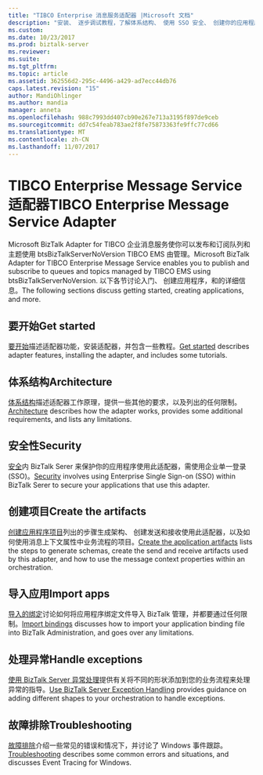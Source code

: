 ```yaml
---
title: "TIBCO Enterprise 消息服务适配器 |Microsoft 文档"
description: "安装、 逐步调试教程，了解体系结构、 使用 SSO 安全、 创建你的应用程序、 导入绑定文件中，并为 TIBCO EMS BizTalk Server 中使用 BizTalk 适配器时添加异常处理"
ms.custom: 
ms.date: 10/23/2017
ms.prod: biztalk-server
ms.reviewer: 
ms.suite: 
ms.tgt_pltfrm: 
ms.topic: article
ms.assetid: 362556d2-295c-4496-a429-ad7ecc44db76
caps.latest.revision: "15"
author: MandiOhlinger
ms.author: mandia
manager: anneta
ms.openlocfilehash: 988c7993dd407cb90e267e713a3195f897de9ceb
ms.sourcegitcommit: dd7c54feab783ae2f8fe75873363fe9ffc77cd66
ms.translationtype: MT
ms.contentlocale: zh-CN
ms.lasthandoff: 11/07/2017
---
```

# <a name="tibco-enterprise-message-service-adapter"></a><span data-ttu-id="05bf1-103">TIBCO Enterprise Message Service 适配器</span><span class="sxs-lookup"><span data-stu-id="05bf1-103">TIBCO Enterprise Message Service Adapter</span></span>
<span data-ttu-id="05bf1-104">Microsoft BizTalk Adapter for TIBCO 企业消息服务使你可以发布和订阅队列和主题使用 btsBizTalkServerNoVersion TIBCO EMS 由管理。</span><span class="sxs-lookup"><span data-stu-id="05bf1-104">Microsoft BizTalk Adapter for TIBCO Enterprise Message Service enables you to publish and subscribe to queues and topics managed by TIBCO EMS using btsBizTalkServerNoVersion.</span></span>  <span data-ttu-id="05bf1-105">以下各节讨论入门、 创建应用程序，和的详细信息。</span><span class="sxs-lookup"><span data-stu-id="05bf1-105">The following sections discuss getting started, creating applications, and more.</span></span>  
   
## <a name="get-started"></a><span data-ttu-id="05bf1-106">要开始</span><span class="sxs-lookup"><span data-stu-id="05bf1-106">Get started</span></span>
<span data-ttu-id="05bf1-107">[要开始](../core/getting-started-with-biztalk-adapter-for-tibco-enterprise-message-service.md)描述适配器功能，安装适配器，并包含一些教程。</span><span class="sxs-lookup"><span data-stu-id="05bf1-107">[Get started](../core/getting-started-with-biztalk-adapter-for-tibco-enterprise-message-service.md) describes adapter features, installing the adapter, and includes some tutorials.</span></span>

## <a name="architecture"></a><span data-ttu-id="05bf1-108">体系结构</span><span class="sxs-lookup"><span data-stu-id="05bf1-108">Architecture</span></span>
<span data-ttu-id="05bf1-109">[体系结构](../core/planning-and-architecture16.md)描述适配器工作原理，提供一些其他的要求，以及列出的任何限制。</span><span class="sxs-lookup"><span data-stu-id="05bf1-109">[Architecture](../core/planning-and-architecture16.md) describes how the adapter works, provides some additional requirements, and lists any limitations.</span></span>

## <a name="security"></a><span data-ttu-id="05bf1-110">安全性</span><span class="sxs-lookup"><span data-stu-id="05bf1-110">Security</span></span>
<span data-ttu-id="05bf1-111">[安全](../core/security-in-biztalk-adapter-for-tibco-ems.md)内 BizTalk Serer 来保护你的应用程序使用此适配器，需使用企业单一登录 (SSO)。</span><span class="sxs-lookup"><span data-stu-id="05bf1-111">[Security](../core/security-in-biztalk-adapter-for-tibco-ems.md) involves using Enterprise Single Sign-on (SSO) within BizTalk Serer to secure your applications that use this adapter.</span></span>

## <a name="create-the-artifacts"></a><span data-ttu-id="05bf1-112">创建项目</span><span class="sxs-lookup"><span data-stu-id="05bf1-112">Create the artifacts</span></span>
<span data-ttu-id="05bf1-113">[创建应用程序项目](../core/developing-applications5.md)列出的步骤生成架构、 创建发送和接收使用此适配器，以及如何使用消息上下文属性中业务流程的项目。</span><span class="sxs-lookup"><span data-stu-id="05bf1-113">[Create the application artifacts](../core/developing-applications5.md) lists the steps to generate schemas, create the send and receive artifacts used by this adapter, and how to use the message context properties within an orchestration.</span></span>

## <a name="import-apps"></a><span data-ttu-id="05bf1-114">导入应用</span><span class="sxs-lookup"><span data-stu-id="05bf1-114">Import apps</span></span>
<span data-ttu-id="05bf1-115">[导入的绑定](../core/deploying-biztalk-adapter-for-tibco-enterprise-message-service.md)讨论如何将应用程序绑定文件导入 BizTalk 管理，并都要通过任何限制。</span><span class="sxs-lookup"><span data-stu-id="05bf1-115">[Import bindings](../core/deploying-biztalk-adapter-for-tibco-enterprise-message-service.md) discusses how to import your application binding file into BizTalk Administration, and goes over any limitations.</span></span> 

## <a name="handle-exceptions"></a><span data-ttu-id="05bf1-116">处理异常</span><span class="sxs-lookup"><span data-stu-id="05bf1-116">Handle exceptions</span></span>
<span data-ttu-id="05bf1-117">[使用 BizTalk Server 异常处理](../core/using-biztalk-server-exception-handling5.md)提供有关将不同的形状添加到您的业务流程来处理异常的指导。</span><span class="sxs-lookup"><span data-stu-id="05bf1-117">[Use BizTalk Server Exception Handling](../core/using-biztalk-server-exception-handling5.md) provides guidance on adding different shapes to your orchestration to handle exceptions.</span></span>

## <a name="troubleshooting"></a><span data-ttu-id="05bf1-118">故障排除</span><span class="sxs-lookup"><span data-stu-id="05bf1-118">Troubleshooting</span></span>
 <span data-ttu-id="05bf1-119">[故障排除](../core/troubleshooting-tibco-enterprise-message-service.md)介绍一些常见的错误和情况下，并讨论了 Windows 事件跟踪。</span><span class="sxs-lookup"><span data-stu-id="05bf1-119">[Troubleshooting](../core/troubleshooting-tibco-enterprise-message-service.md) describes some common errors and situations, and discusses Event Tracing for Windows.</span></span>